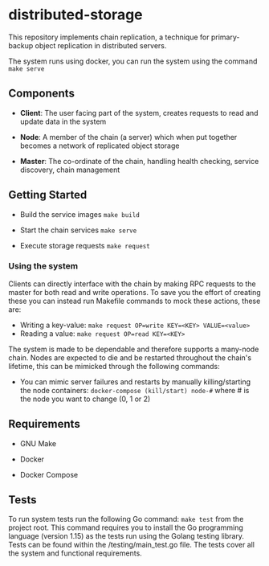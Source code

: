 # distributed-storage

This repository implements chain replication, a technique for primary-backup object replication in distributed servers.

The system runs using docker, you can run the system using the command `make serve`

## Components

-   **Client**: The user facing part of the system, creates requests to read and update data in the system

-   **Node**: A member of the chain (a server) which when put together becomes a network of replicated object storage

-   **Master**: The co-ordinate of the chain, handling health checking, service discovery, chain management

## Getting Started

-   Build the service images `make build`

-   Start the chain services `make serve`

-   Execute storage requests `make request`

### Using the system

Clients can directly interface with the chain by making RPC requests to the master for both read and write operations. To save you the effort of creating these you can instead run Makefile commands to mock these actions, these are:

-   Writing a key-value: `make request OP=write KEY=<KEY> VALUE=<value>`
-   Reading a value: `make request OP=read KEY=<KEY>`

The system is made to be dependable and therefore supports a many-node chain. Nodes are expected to die and be restarted throughout the chain's lifetime, this can be mimicked through the following commands:

-   You can mimic server failures and restarts by manually killing/starting the node containers: `docker-compose (kill/start) node-#` where # is the node you want to change (0, 1 or 2)

## Requirements

-   GNU Make

-   Docker

-   Docker Compose

## Tests

To run system tests run the following Go command: `make test` from the project root. This command requires you to install the Go programming language (version 1.15) as the tests run using the Golang testing library. Tests can be found within the /testing/main_test.go file. The tests cover all the system and functional requirements.
